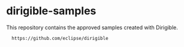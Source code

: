 # dirigible-samples

This repository contains the approved samples created with Dirigible.

      https://github.com/eclipse/dirigible
